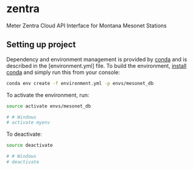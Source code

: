 # zentra
Meter Zentra Cloud API Interface for Montana Mesonet Stations

## Setting up project
Dependency and environment management is provided by [conda](https://conda.io/docs/) and is described in the [environment.yml] file. To build the environment, [install conda](https://conda.io/docs/user-guide/install/index.html) and simply run this from your console:

``` bash
conda env create -f environment.yml -p envs/mesonet_db
```

To activate the environment, run:

```bash
source activate envs/mesonet_db

# # Windows
# activate myenv
```

To deactivate:
```bash
source deactivate

# # Windows
# deactivate
```